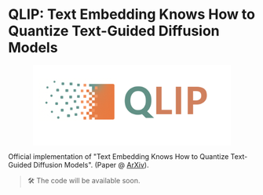 # QLIP: Text Embedding Knows How to Quantize Text-Guided Diffusion Models

<img src="qlip_logo.png" alt="qlip_logo" style="display: block; margin: 0 auto; width: 80%; height: auto;" />

Official implementation of "Text Embedding Knows How to Quantize Text-Guided Diffusion Models".
(Paper @ [ArXiv](https://arxiv.org/abs/2507.10340)).

>🛠️ The code will be available soon.
